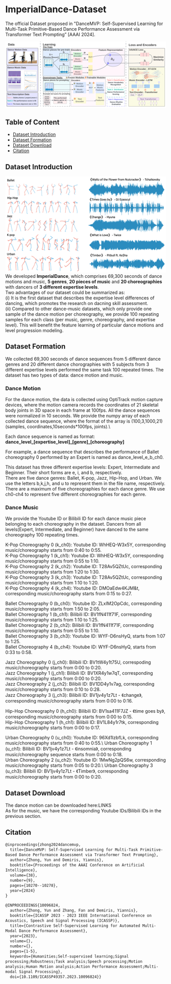 # ImperialDance-Dataset
The official Dataset proposed in "DanceMVP: Self-Supervised Learning for Multi-Task Primitive-Based Dance Performance Assessment via Transformer Text Prompting” [AAAI 2024].

![p](https://github.com/YunZhongNikki/ImperialDance-Dataset/blob/main/new_frameworkk_large-1.png)

## Table of Content
* [Dataset Introduction](Dataset-Introduction)
* [Dataset Formation](Dataset-Formation)
* [Dataset Download](Dataset-Download)
* [Citation](Citation)

## Dataset Introduction
![dataset_sample](https://github.com/YunZhongNikki/ImperialDance-Dataset/blob/main/dataset_sample.png)
We developed **ImperialDance**, which comprises 69,300 seconds of dance motions and music, **5 genres**, **20 pieces of music** and **20 choreographies** with dancers of **3 different expertise levels**.\
Two advantages of our dataset could be summarized as:\
(i) It is the first dataset that describes the expertise level differences of dancing, which promotes the research on dacning skill assessment. \
(ii) Compared to other dance-music datasets, which only provide one sample of the dance motion per choreography, we provide 100 repeating samples for each class (per music, genre, choreography, and expertise level). This will benefit the feature learning of particular dance motions and level progression modeling. 

## Dataset Formation
We collected 69,300 seconds of dance sequences from 5 different dance genres and 20 different dance chorographies with 5 subjects from 3 different expertise levels performed the same task 100 repeated times. The dataset has two types of data: dance motion and music.
### Dance Motion
For the dance motion, the data is collected using OptiTrack motion capture devices, where the motion camera records the coordinates of 21 skeletal body joints in 3D space in each frame at 100fps. All the dance sequences were normalized in 10 seconds. We provide the numpy array of each collected dance sequence, where the format of the array is (100,3,1000,21)  (samples, coordinates,10seconds\*100fps, joints).\

Each dance sequence is named as format: **dance_level_[expertise_level]\_[genre]\_[choreography]**

For example, a dance sequence that describes the performance of Ballet choreography 0 performed by an Expert is named as dance_level_e_b_ch0.

This dataset has three different expertise levels: Expert, Intermediate and Beginner. Their short forms are e, i, and b, respectively.\
There are five dance genres: Ballet, K-pop, Jazz, Hip-Hop, and Urban. We use the letters b,k,j,h, and u to represent them in the file name, respectively.\
There are a maximum of five choreographies for each dance genre. We use ch0-ch4 to represent five different choreographies for each genre.
### Dance Music
We provide the Youtube ID or Bilibili ID for each dance music piece belonging to each choreography in the dataset. Dancers from all levels(Expert, Intermediate, and Beginner) have danced to the same choreography 100 repeating times.

K-Pop Choreography 0 (k_ch0): Youtube ID: WhHEQ-W3x5Y, corresponding music/choreography starts from 0:40 to 0:55. \
K-Pop Choreography 1 (k_ch1): Youtube ID: WhHEQ-W3x5Y, corresponding music/choreography starts from 0:55 to 1:10.\
K-Pop Choreography 2 (k_ch2): Youtube ID: T28Av5QZtUc, corresponding music/choreography starts from 1:20 to 1:30. \
K-Pop Choreography 3 (k_ch3): Youtube ID: T28Av5QZtUc, corresponding music/choreography starts from 1:10 to 1:20.\
K-Pop Choreography 4 (k_ch4): Youtube ID: DMOaEdw4KJM&t, corresponding music/choreography starts from 0:15 to 0:27. 

Ballet Choreography 0 (b_ch0): Youtube ID: ZLxIM2OpCdc, corresponding music/choreography starts from 1:50 to 2:05. \
Ballet Choreography 1 (b_ch1): Bilibili ID: BV1fN411f71F, corresponding music/choreography starts from 1:10 to 1:25.\
Ballet Choreography 2 (b_ch2): Bilibili ID: BV1fN411f71F, corresponding music/choreography starts from 0:55 to 1:10.\
Ballet Choreography 3 (b_ch3): Youtube ID: WYF-D6nsHyQ, starts from 1:07 to 1:25. \
Ballet Choreography 4 (b_ch4): Youtube ID: WYF-D6nsHyQ, starts from 0:33 to 0:58.   

Jazz Choreography 0 (j_ch0): Bilibili ID: BV1tW4y1t75U, correspoding music/choreography starts from 0:00 to 0:20.\
Jazz Choreography 1 (j_ch1): Bilibili ID: BV1XR4y1w7qT, corresponding music/choreography starts from 0:00 to 0:20.\
Jazz Choreography 2 (j_ch2): Bilibili ID: BV1DD4y1v7ag, corresponding music/choreography starts from 0:10 to 0:28.\
Jazz Choreography 3 (j_ch3): Bilibili ID: BV1jv4y1z7Lt - 《change》, corresponding music/choreography starts from 0:00 to 0:16.

Hip-Hop Choreography 0 (h_ch0): Bilibili ID: BV1sa411F7JZ - 《time goes by》, corresponding music/choreography starts from 0:00 to 0:15.\
Hip-Hop Choreography 1 (h_ch1): Bilibili ID: BV1L84y1r7tk, corresponding music/choreography starts from 0:00 to 0:17.

Urban Choreography 0 (u_ch0): Youtube ID: 96Xd1lzbfLk, corresponding music/choreography starts from 0:40 to 0:55.\ 
Urban Choreography 1 (u_ch1): Bilibili ID: BV1jv4y1z7Lt - 《insomnia》, corresponding music/choreography sequence starts from 0:00 to 0:18.\
Urban Choreography 2 (u_ch2): Youtube ID: 1MwNg2pQS6w, corresponding music/choreography  starts from 0:05 to 0:20.\ 
Urban Choreography 3 (u_ch3): Bilibili ID: BV1jv4y1z7Lt - 《Timber》, corresponding music/choreography starts from 0:00 to 0:20.

## Dataset Download
The dance motion can be downloaded here:LINKS\
As for the music, we have the corresponding Youtube IDs/Bilibili IDs in the previous section.

## Citation
```
@inproceedings{zhong2024dancemvp,
  title={DanceMVP: Self-Supervised Learning for Multi-Task Primitive-Based Dance Performance Assessment via Transformer Text Prompting},
  author={Zhong, Yun and Demiris, Yiannis},
  booktitle={Proceedings of the AAAI Conference on Artificial Intelligence},
  volume={38},
  number={9},
  pages={10270--10278},
  year={2024}
}
```
```
@INPROCEEDINGS{10096824,
  author={Zhong, Yun and Zhang, Fan and Demiris, Yiannis},
  booktitle={ICASSP 2023 - 2023 IEEE International Conference on Acoustics, Speech and Signal Processing (ICASSP)}, 
  title={Contrastive Self-Supervised Learning for Automated Multi-Modal Dance Performance Assessment}, 
  year={2023},
  volume={},
  number={},
  pages={1-5},
  keywords={Humanities;Self-supervised learning;Signal processing;Robustness;Task analysis;Speech processing;Motion analysis;Human Motion analysis;Action Performance Assessment;Multi-modal Signal Processing},
  doi={10.1109/ICASSP49357.2023.10096824}}
```
